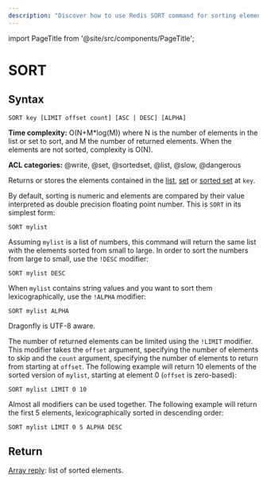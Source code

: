 ```yaml
---
description: "Discover how to use Redis SORT command for sorting elements in list, set or sorted sets."
---
```


import PageTitle from '@site/src/components/PageTitle';

# SORT

<PageTitle title="Redis SORT Command (Documentation) | Dragonfly" />

## Syntax

    SORT key [LIMIT offset count] [ASC | DESC] [ALPHA]

**Time complexity:** O(N+M\*log(M)) where N is the number of elements in the list or set to sort, and M the number of returned elements. When the elements are not sorted, complexity is O(N).

**ACL categories:** @write, @set, @sortedset, @list, @slow, @dangerous

Returns or stores the elements contained in the [list][tdtl], [set][tdts] or
[sorted set][tdtss] at `key`.

By default, sorting is numeric and elements are compared by their value
interpreted as double precision floating point number.
This is `SORT` in its simplest form:

[tdtl]: https://redis.io/topics/data-types#lists
[tdts]: https://redis.io/topics/data-types#set
[tdtss]: https://redis.io/topics/data-types#sorted-sets

```
SORT mylist
```

Assuming `mylist` is a list of numbers, this command will return the same list
with the elements sorted from small to large.
In order to sort the numbers from large to small, use the `!DESC` modifier:

```
SORT mylist DESC
```

When `mylist` contains string values and you want to sort them
lexicographically, use the `!ALPHA` modifier:

```
SORT mylist ALPHA
```

Dragonfly is UTF-8 aware.

The number of returned elements can be limited using the `!LIMIT` modifier.
This modifier takes the `offset` argument, specifying the number of elements to
skip and the `count` argument, specifying the number of elements to return from
starting at `offset`.
The following example will return 10 elements of the sorted version of `mylist`,
starting at element 0 (`offset` is zero-based):

```
SORT mylist LIMIT 0 10
```

Almost all modifiers can be used together.
The following example will return the first 5 elements, lexicographically sorted
in descending order:

```
SORT mylist LIMIT 0 5 ALPHA DESC
```

## Return

[Array reply](https://redis.io/docs/latest/develop/reference/protocol-spec/#arrays): list of sorted elements.
